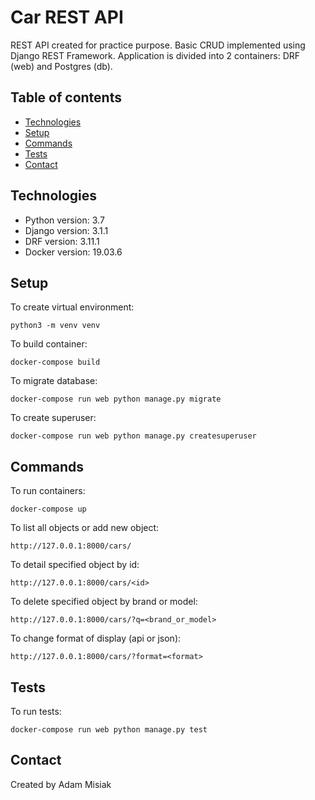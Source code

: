 # Car REST API

REST API created for practice purpose. Basic CRUD implemented using Django REST Framework. Application is divided into 2 containers: DRF (web) and Postgres (db).


## Table of contents
* [Technologies](#technologies)
* [Setup](#setup)
* [Commands](#commands)
* [Tests](#tests)
* [Contact](#contact)

## Technologies
* Python version: 3.7
* Django version: 3.1.1
* DRF version: 3.11.1
* Docker version: 19.03.6

## Setup
To create virtual environment:
```
python3 -m venv venv
```

To build container:
```
docker-compose build
```

To migrate database:
```
docker-compose run web python manage.py migrate
```

To create superuser:
```
docker-compose run web python manage.py createsuperuser
```

## Commands

To run containers:
```
docker-compose up  
```

To list all objects or add new object:
```
http://127.0.0.1:8000/cars/   
```

To detail specified object by id:
```
http://127.0.0.1:8000/cars/<id>
```

To delete specified object by brand or model:
```
http://127.0.0.1:8000/cars/?q=<brand_or_model>
```

To change format of display (api or json):
```
http://127.0.0.1:8000/cars/?format=<format>
```

## Tests

To run tests:
```
docker-compose run web python manage.py test
```

## Contact
Created by Adam Misiak
